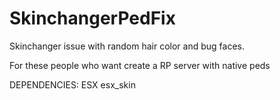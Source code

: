# SkinchangerPedFix
Skinchanger issue with random hair color and bug faces.

For these people who want create a RP server with native peds

DEPENDENCIES:
ESX
esx_skin

